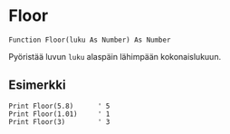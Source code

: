 <!--math-->
Floor
=====

```eppabasic
Function Floor(luku As Number) As Number
```

Pyöristää luvun `luku` alaspäin lähimpään kokonaislukuun.

Esimerkki
---------
```eppabasic
Print Floor(5.8)      ' 5
Print Floor(1.01)     ' 1
Print Floor(3)        ' 3
```
